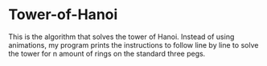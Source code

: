 # Tower-of-Hanoi
This is the algorithm that solves the tower of Hanoi. Instead of using animations, my program prints the instructions to follow line by line to solve the tower for n amount of rings on the standard three pegs.
